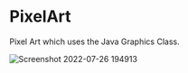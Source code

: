 # PixelArt
Pixel Art which uses the Java Graphics Class. 

![Screenshot 2022-07-26 194913](https://user-images.githubusercontent.com/88168602/181156699-ca891698-df55-4055-94ec-23a6c536119b.png)
